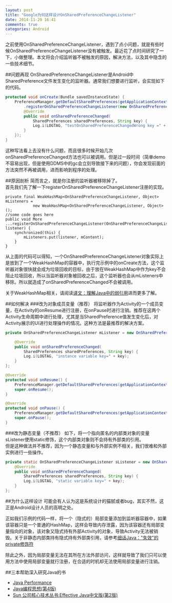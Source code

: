 ```yaml
---
layout: post
title: "Google为何这样设计OnSharedPreferenceChangeListener"
date: 2014-11-29 16:41
comments: true
categories: Android
---
```

之前使用OnSharedPreferenceChangeListener，遇到了点小问题，就是有些时候OnSharedPreferenceChangeListener没有被触发。最近花了点时间研究了一下，小做整理。本文将会介绍监听器不被触发的原因，解决方法，以及其中隐含的一些技术细节。
<!--more-->
##问题再现
OnSharedPreferenceChangeListener是Android中SharedPreference文件发生变化的监听器。通常我们想要进行监听，会实现如下的代码。
```java
protected void onCreate(Bundle savedInstanceState) {
	PreferenceManager.getDefaultSharedPreferences(getApplicationContext())
		.registerOnSharedPreferenceChangeListener(new OnSharedPreferenceChangeListener() {
		@Override
		public void onSharedPreferenceChanged(
			SharedPreferences sharedPreferences, String key) {
			Log.i(LOGTAG, "testOnSharedPreferenceChangedWrong key =" + key);
		}
	});
}
```
这种写法看上去没有什么问题，而且很多时候开始几次onSharedPreferenceChanged方法也可以被调用。但是过一段时间（简单demo不容易出现，但是使用DDMS中的gc会立刻导致接下来的问题），你会发现前面的方法突然不再被调用，进而影响到程序的处理。

##原因剖析
简而言之，就是你注册的监听器被移除掉了。  
首先我们先了解一下registerOnSharedPreferenceChangeListener注册的实现。
```
private final WeakHashMap<OnSharedPreferenceChangeListener, Object> mListeners =
            new WeakHashMap<OnSharedPreferenceChangeListener, Object>();
//some code goes here
public void More ...registerOnSharedPreferenceChangeListener(OnSharedPreferenceChangeListener listener) {
    synchronized(this) {
    	mListeners.put(listener, mContent);
    }
}
```
从上面的代码可以得知，一个OnSharedPreferenceChangeListener对象实际上是放到了一个WeakHashMap的容器中，执行完示例中的onCreate方法，这个监听器对象很快就会成为垃圾回收的目标，由于放在WeakHashMap中作为key不会阻止垃圾回收，所以当监听器对象被回收之后，这个监听器也会从mListeners中移除。所以就造成了onSharedPreferenceChanged不会被调用。

关于WeakHashMap相关，请阅读[译文：理解Java中的弱引用](http://droidyue.com/blog/2014/10/12/understanding-weakreference-in-java/)进而更多了解。

##如何解决
###改为对象成员变量（推荐）
将监听器作为Activity的一个成员变量，在Activity的onResume进行注册，在onPause时进行注销。推荐在这两个Activity生命周期中进行处理，尤其是当SharedPreference值发生变化后，对Activity展示的UI进行处理操作的情况。这种方法是最推荐的解决方案。
```java
private OnSharedPreferenceChangeListener mListener = new OnSharedPreferenceChangeListener() {

	@Override
	public void onSharedPreferenceChanged(
		SharedPreferences sharedPreferences, String key) {
		Log.i(LOGTAG, "instance variable key=" + key);
	}
};

@Override
protected void onResume() {
	PreferenceManager.getDefaultSharedPreferences(getApplicationContext()).registerOnSharedPreferenceChangeListener(mListener);
	super.onResume();
}

@Override
protected void onPause() {
	PreferenceManager.getDefaultSharedPreferences(getApplicationContext()).unregisterOnSharedPreferenceChangeListener(mListener);
	super.onPause();
}
```

###改为静态变量（不推荐）
如下，将一个指向匿名的内部类对象的变量sListener使用static修饰，这个内部类对象则不会持有外部类的引用。  
但是这种做法并不推荐，因为一个静态变量和与外部实例不相关，我们很难和外部实例进行一些操作。
```java
private static OnSharedPreferenceChangeListener sListener = new OnSharedPreferenceChangeListener() {
	@Override
	public void onSharedPreferenceChanged(
		SharedPreferences sharedPreferences, String key) {
		Log.i(LOGTAG, "static variable key=" + key);
	}
};
```

##为什么这样设计
可能会有人认为这是系统设计的猫腻或者bug，其实不然，这正是Android设计人员的高明之处。  

正如我们示例的代码一样，将一个（隐式的）局部变量添加到监听器容器中，如果该容器只是一个普通的HashMap，这样会导致内存泄露，因为该容器还有局部变量指向的对象，该对象又隐式持有外部Activity的对象，导致Activity无法被销毁。关于非静态内部类持有隐式持有外部类引用，请参考[细话Java："失效"的private修饰符](http://droidyue.com/blog/2014/10/02/the-private-modifier-in-java/)

除此之外，因为局部变量无法在其所在方法外部访问，这样就导致了我们只可以使用方法中使用局部变量就行注册，在合适的时机却无法使用局部变量进行注销。


##三本帮助深入研究Java的书
  * [Java Performance](http://www.amazon.cn/gp/product/0137142528/ref=as_li_qf_sp_asin_il_tl?ie=UTF8&camp=536&creative=3200&creativeASIN=0137142528&linkCode=as2&tag=droidyue-23)
  * [Java编程思想(第4版)](http://www.amazon.cn/gp/product/B0011F7WU4/ref=as_li_qf_sp_asin_il_tl?ie=UTF8&camp=536&creative=3200&creativeASIN=B0011F7WU4&linkCode=as2&tag=droidyue-23)
  * [Sun 公司核心技术丛书:Effective Java中文版(第2版)](http://www.amazon.cn/gp/product/B001PTGR52/ref=as_li_qf_sp_asin_il_tl?ie=UTF8&camp=536&creative=3200&creativeASIN=B001PTGR52&linkCode=as2&tag=droidyue-23)
